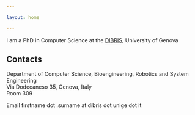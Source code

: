 ```yaml
---

layout: home

---
```



I am a PhD in Computer Science at the [DIBRIS](https://dibris.unige.it), University of Genova

## Contacts 
Department of Computer Science, Bioengineering, Robotics and System Engineering  
Via Dodecaneso 35, Genova, Italy  
Room 309

Email firstname dot .surname at dibris dot unige dot it 

